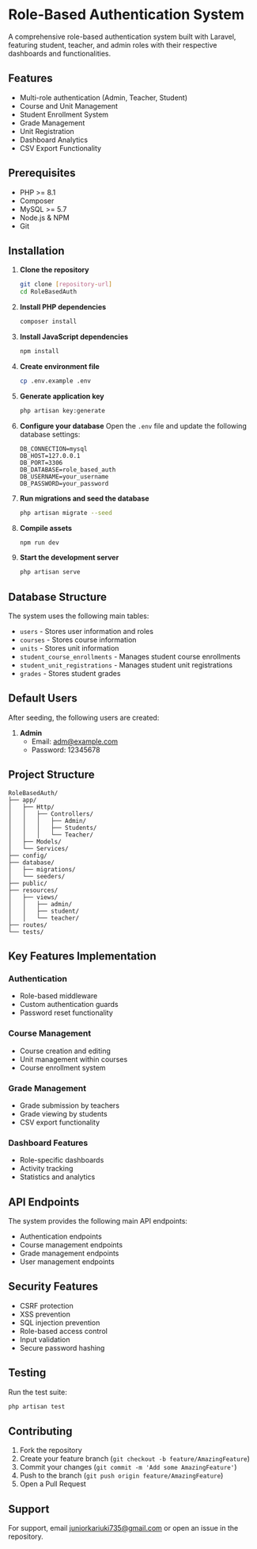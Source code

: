 # Role-Based Authentication System

A comprehensive role-based authentication system built with Laravel, featuring student, teacher, and admin roles with their respective dashboards and functionalities.

## Features

- Multi-role authentication (Admin, Teacher, Student)
- Course and Unit Management
- Student Enrollment System
- Grade Management
- Unit Registration
- Dashboard Analytics
- CSV Export Functionality

## Prerequisites

- PHP >= 8.1
- Composer
- MySQL >= 5.7
- Node.js & NPM
- Git

## Installation

1. **Clone the repository**
   ```bash
   git clone [repository-url]
   cd RoleBasedAuth
   ```

2. **Install PHP dependencies**
   ```bash
   composer install
   ```

3. **Install JavaScript dependencies**
   ```bash
   npm install
   ```

4. **Create environment file**
   ```bash
   cp .env.example .env
   ```

5. **Generate application key**
   ```bash
   php artisan key:generate
   ```

6. **Configure your database**
   Open the `.env` file and update the following database settings:
   ```env
   DB_CONNECTION=mysql
   DB_HOST=127.0.0.1
   DB_PORT=3306
   DB_DATABASE=role_based_auth
   DB_USERNAME=your_username
   DB_PASSWORD=your_password
   ```

7. **Run migrations and seed the database**
   ```bash
   php artisan migrate --seed
   ```

8. **Compile assets**
   ```bash
   npm run dev
   ```

9. **Start the development server**
   ```bash
   php artisan serve
   ```

## Database Structure

The system uses the following main tables:

- `users` - Stores user information and roles
- `courses` - Stores course information
- `units` - Stores unit information
- `student_course_enrollments` - Manages student course enrollments
- `student_unit_registrations` - Manages student unit registrations
- `grades` - Stores student grades

## Default Users

After seeding, the following users are created:

1. **Admin**
   - Email: adm@example.com
   - Password: 12345678



## Project Structure

```
RoleBasedAuth/
├── app/
│   ├── Http/
│   │   ├── Controllers/
│   │   │   ├── Admin/
│   │   │   ├── Students/
│   │   │   └── Teacher/
│   ├── Models/
│   └── Services/
├── config/
├── database/
│   ├── migrations/
│   └── seeders/
├── public/
├── resources/
│   ├── views/
│   │   ├── admin/
│   │   ├── student/
│   │   └── teacher/
├── routes/
└── tests/
```

## Key Features Implementation

### Authentication
- Role-based middleware
- Custom authentication guards
- Password reset functionality

### Course Management
- Course creation and editing
- Unit management within courses
- Course enrollment system

### Grade Management
- Grade submission by teachers
- Grade viewing by students
- CSV export functionality

### Dashboard Features
- Role-specific dashboards
- Activity tracking
- Statistics and analytics

## API Endpoints

The system provides the following main API endpoints:

- Authentication endpoints
- Course management endpoints
- Grade management endpoints
- User management endpoints

## Security Features

- CSRF protection
- XSS prevention
- SQL injection prevention
- Role-based access control
- Input validation
- Secure password hashing

## Testing

Run the test suite:
```bash
php artisan test
```

## Contributing

1. Fork the repository
2. Create your feature branch (`git checkout -b feature/AmazingFeature`)
3. Commit your changes (`git commit -m 'Add some AmazingFeature'`)
4. Push to the branch (`git push origin feature/AmazingFeature`)
5. Open a Pull Request


## Support

For support, email juniorkariuki735@gmail.com or open an issue in the repository.

